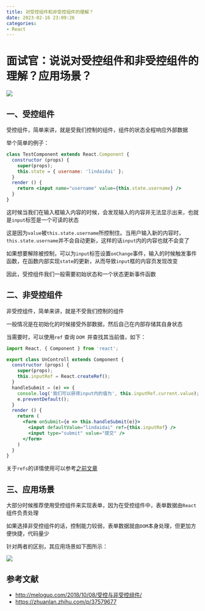```yaml
---
title: 对受控组件和非受控组件的理解？
date: 2023-02-16 23:09:26
categories: 
- React
---
```


# 面试官：说说对受控组件和非受控组件的理解？应用场景？

 ![](https://static.vue-js.com/12990fd0-df2f-11eb-ab90-d9ae814b240d.png)



## 一、受控组件

受控组件，简单来讲，就是受我们控制的组件，组件的状态全程响应外部数据

举个简单的例子：

```jsx
class TestComponent extends React.Component {
  constructor (props) {
    super(props);
    this.state = { username: 'lindaidai' };
  }
  render () {
    return <input name="username" value={this.state.username} />
  }
}
```

这时候当我们在输入框输入内容的时候，会发现输入的内容并无法显示出来，也就是`input`标签是一个可读的状态

这是因为`value`被`this.state.username`所控制住。当用户输入新的内容时，`this.state.username`并不会自动更新，这样的话`input`内的内容也就不会变了

如果想要解除被控制，可以为`input`标签设置`onChange`事件，输入的时候触发事件函数，在函数内部实现`state`的更新，从而导致`input`框的内容页发现改变

因此，受控组件我们一般需要初始状态和一个状态更新事件函数



## 二、非受控组件

非受控组件，简单来讲，就是不受我们控制的组件

一般情况是在初始化的时候接受外部数据，然后自己在内部存储其自身状态

当需要时，可以使用` ref ` 查询 `DOM `并查找其当前值，如下：

```jsx
import React, { Component } from 'react';

export class UnControll extends Component {
  constructor (props) {
    super(props);
    this.inputRef = React.createRef();
  }
  handleSubmit = (e) => {
    console.log('我们可以获得input内的值为', this.inputRef.current.value);
    e.preventDefault();
  }
  render () {
    return (
      <form onSubmit={e => this.handleSubmit(e)}>
        <input defaultValue="lindaidai" ref={this.inputRef} />
        <input type="submit" value="提交" />
      </form>
    )
  }
}
```

关于`refs`的详情使用可以参考[之前文章](https://mp.weixin.qq.com/s/ZBKWcslVBi0IKQgz7lYzbA)



## 三、应用场景

大部分时候推荐使用受控组件来实现表单，因为在受控组件中，表单数据由`React`组件负责处理

如果选择非受控组件的话，控制能力较弱，表单数据就由`DOM`本身处理，但更加方便快捷，代码量少

针对两者的区别，其应用场景如下图所示：

 ![](https://static.vue-js.com/f28aed20-df2f-11eb-ab90-d9ae814b240d.png)





## 参考文献

- http://meloguo.com/2018/10/08/受控与非受控组件/
- https://zhuanlan.zhihu.com/p/37579677

